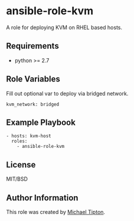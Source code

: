 ansible-role-kvm
=========

A role for deploying KVM on RHEL based hosts.

Requirements
------------

* python >= 2.7


Role Variables
--------------

Fill out optional var to deploy via bridged network.

    kvm_network: bridged

Example Playbook
----------------

    - hosts: kvm-host
      roles:
        - ansible-role-kvm

License
-------

MIT/BSD

Author Information
------------------

This role was created by [Michael Tipton](https://ibeta.org).
